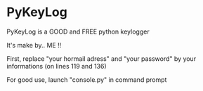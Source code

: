# PyKeyLog

PyKeyLog is a GOOD and FREE python keylogger

It's make by.. ME !!

First, replace "your hormail adress" and "your password" by your informations (on lines 119 and 136)

For good use, launch "console.py" in command prompt

